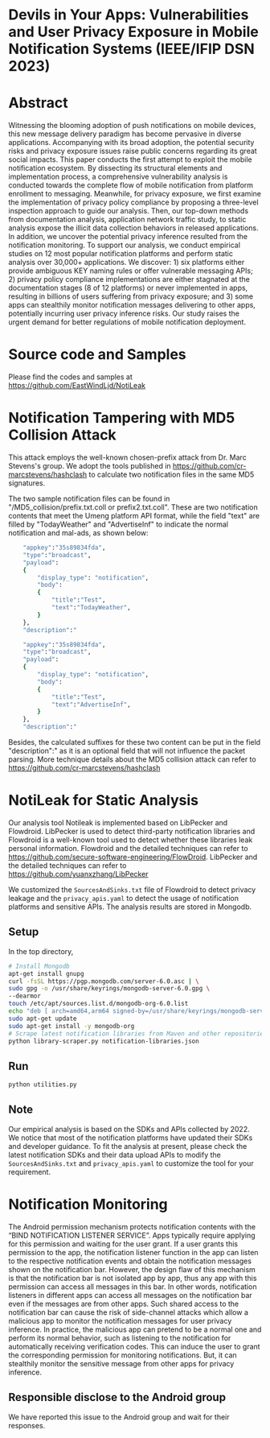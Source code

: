 # Devils in Your Apps: Vulnerabilities and User Privacy Exposure in Mobile Notification Systems (IEEE/IFIP DSN 2023)

# Abstract
Witnessing the blooming adoption of push notifications on mobile devices, this new message delivery paradigm has become pervasive in diverse applications.
Accompanying with its broad adoption, the potential security risks and privacy exposure issues raise public concerns regarding its great social impacts.
This paper conducts the first attempt to exploit the mobile notification ecosystem.
By dissecting its structural elements and implementation process, a comprehensive vulnerability analysis is conducted towards the complete flow of mobile notification from platform enrollment to messaging. 
Meanwhile, for privacy exposure, we first examine the implementation of privacy policy compliance by proposing a three-level inspection approach to guide our analysis.
Then, our top-down methods from documentation analysis, application network traffic study,  to static analysis expose the illicit data collection behaviors in released applications.
In addition, we uncover the potential privacy inference resulted from the notification monitoring.
To support our analysis, we  conduct  empirical studies on 12 most popular notification platforms and perform static analysis over 30,000+ applications.
We discover: 1)  six platforms either provide ambiguous KEY naming rules or offer vulnerable messaging APIs; 2) privacy policy compliance implementations are either stagnated at the documentation stages (8 of 12 platforms) or never implemented in apps, resulting in billions of users  suffering from privacy exposure; and 3) some apps can stealthily monitor notification messages delivering to other apps, potentially incurring user privacy inference risks.
Our study raises the urgent demand for better regulations of mobile notification deployment.

# Source code and Samples 
Please find the codes and samples at https://github.com/EastWindLjd/NotiLeak

# Notification Tampering with MD5 Collision Attack 

This attack employs the well-known chosen-prefix attack from Dr. Marc Stevens's group. 
We adopt the tools published in https://github.com/cr-marcstevens/hashclash to calculate two notification files in the same MD5 signatures.

The two sample notification files can be found in "/MD5_collision/prefix.txt.coll or prefix2.txt.coll".
These are two notification contents that meet the Umeng platform API format, while the field "text" are filled by "TodayWeather" and "AdvertiseInf" to indicate the normal notification and mal-ads, as shown below:

```bash
    "appkey":"35s89834fda",
    "type":"broadcast", 
    "payload":
    {
        "display_type": "notification", 
        "body":
        {
            "title":"Test",
            "text":"TodayWeather",
        }
    },
    "description":"
```
```bash
    "appkey":"35s89834fda",
    "type":"broadcast", 
    "payload":
    {
        "display_type": "notification", 
        "body":
        {
            "title":"Test",
            "text":"AdvertiseInf",
        }
    },
    "description":"
```
Besides, the calculated suffixes for these two content can be put in the field "description":" as it is an optional field that will not influence the packet parsing. 
More technique details about the MD5 collision attack can refer to https://github.com/cr-marcstevens/hashclash

# NotiLeak for Static Analysis

Our analysis tool Notileak is implemented based on LibPecker and Flowdroid. 
LibPecker is used to detect third-party notification libraries and Flowdroid is a well-known tool used to detect whether these libraries leak personal information. 
Flowdroid and the detailed techniques can refer to https://github.com/secure-software-engineering/FlowDroid. 
LibPecker and the detailed techniques can refer to https://github.com/yuanxzhang/LibPecker

We customized the `SourcesAndSinks.txt` file of Flowdroid to detect privacy leakage and the `privacy_apis.yaml` to detect the usage of notification platforms and sensitive APIs.
The analysis results are stored in Mongodb.

## Setup
In the top directory,

```bash
# Install Mongodb
apt-get install gnupg
curl -fsSL https://pgp.mongodb.com/server-6.0.asc | \
sudo gpg -o /usr/share/keyrings/mongodb-server-6.0.gpg \
--dearmor
touch /etc/apt/sources.list.d/mongodb-org-6.0.list
echo "deb [ arch=amd64,arm64 signed-by=/usr/share/keyrings/mongodb-server-6.0.gpg ] https://repo.mongodb.org/apt/ubuntu focal/mongodb-org/6.0 multiverse" | sudo tee /etc/apt/sources.list.d/mongodb-org-6.0.list
sudo apt-get update
sudo apt-get install -y mongodb-org
# Scrape latest notification libraries from Maven and other repositories.
python library-scraper.py notification-libraries.json
```

## Run

```bash
python utilities.py
```
## Note
Our empirical analysis is based on the SDKs and APIs collected by 2022. We notice that most of the notification platforms have updated their SDKs and developer guidance. To fit the analysis at present, please check the latest notification SDKs and their data upload APIs to modify the `SourcesAndSinks.txt` and `privacy_apis.yaml` to customize the tool for your requirement.

# Notification Monitoring
The Android permission mechanism protects notification contents with the “BIND NOTIFICATION LISTENER SERVICE”. 
Apps typically require applying for this permission and waiting for the user grant. 
If a user grants this permission to the app, the notification listener function in the app can listen to the respective notification events and obtain the notification messages shown on the notification bar.
However, the design flaw of this mechanism is that the notification bar is not isolated app by app, thus any app with this permission can access all messages in this bar. 
In other words, notification listeners in different apps can access all messages on the notification bar even if the messages are from other apps.
Such shared access to the notification bar can cause the risk of side-channel attacks which allow a malicious app to monitor the notification messages for user privacy inference.
In practice, the malicious app can pretend to be a normal one and perform its normal behavior, such as listening to the notification for automatically receiving verification codes.
This can induce the user to grant the corresponding permission for monitoring notifications. 
But, it can stealthily monitor the sensitive message from other apps for privacy inference.

## Responsible disclose to the Android group
We have reported this issue to the Android group and wait for their responses. 

